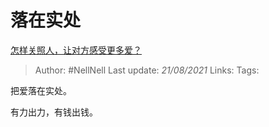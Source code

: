 # 落在实处
[怎样关照人，让对方感受更多爱？](https://www.zhihu.com/question/456788429/answer/1858366787)

> Author: #NellNell 
Last update: *21/08/2021* 
Links:
Tags: 

把爱落在实处。

有力出力，有钱出钱。